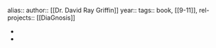 alias::
author:: [[Dr. David Ray Griffin]]
year::
tags:: book, [[9-11]],
rel-projects:: [[DiaGnosis]]

-
-

